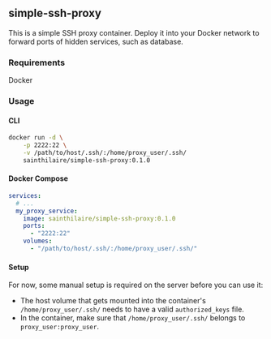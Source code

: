 ## simple-ssh-proxy

This is a simple SSH proxy container. Deploy it into your Docker network to
forward ports of hidden services, such as database.

### Requirements

Docker

### Usage

#### CLI
```bash
docker run -d \
    -p 2222:22 \
    -v /path/to/host/.ssh/:/home/proxy_user/.ssh/
    sainthilaire/simple-ssh-proxy:0.1.0
```

#### Docker Compose

```yaml
services:
  # ...
  my_proxy_service:
    image: sainthilaire/simple-ssh-proxy:0.1.0
    ports:
      - "2222:22"
    volumes:
      - "/path/to/host/.ssh/:/home/proxy_user/.ssh/"
```

#### Setup

For now, some manual setup is required on the server before you can use it:

* The host volume that gets mounted into the container's
  `/home/proxy_user/.ssh/` needs to have a valid `authorized_keys` file.
* In the container, make sure that `/home/proxy_user/.ssh/` belongs
  to `proxy_user:proxy_user`.
